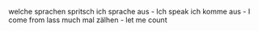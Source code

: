 welche sprachen spritsch
	ich sprache aus - Ich speak
	ich komme aus - I come from
lass much mal zälhen - let me count

